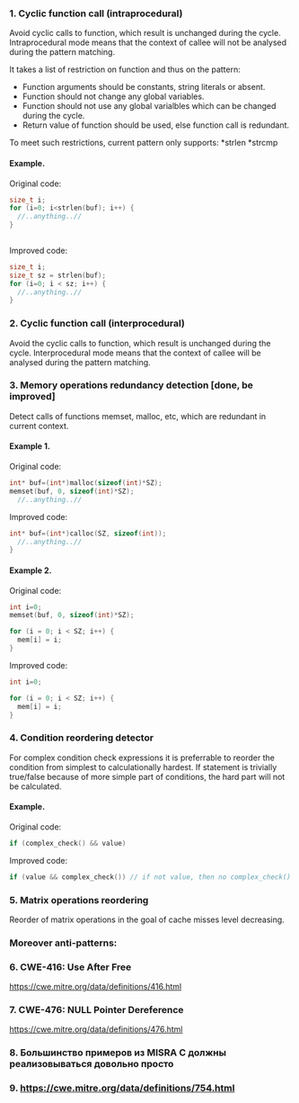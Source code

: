 ### 1. Cyclic function call (intraprocedural)

Avoid cyclic calls to function, which result is unchanged during the cycle.
Intraprocedural mode means that the context of callee will not be analysed during the pattern matching.

It takes a list of restriction on function and thus on the pattern:
* Function arguments should be constants, string literals or absent. 
* Function should not change any global variables.
* Function should not use any global varialbles which can be changed during the cycle.
* Return value of function should be used, else function call is redundant.

To meet such restrictions, current pattern only supports:
*strlen
*strcmp

#### Example. 

Original code:
```C
size_t i;
for (i=0; i<strlen(buf); i++) {
  //..anything..//
}
 
```
Improved code:
```C
size_t i;
size_t sz = strlen(buf);
for (i=0; i < sz; i++) {
  //..anything..//
}
```
### 2. Cyclic function call (interprocedural)

Avoid the cyclic calls to function, which result is unchanged during the cycle.
Interprocedural mode means that the context of callee will be analysed during the pattern matching.

### 3. Memory operations redundancy detection [done, be improved]

Detect calls of functions memset, malloc, etc, which are redundant in current context.

 #### Example 1.
 Original code:
```C
int* buf=(int*)malloc(sizeof(int)*SZ);
memset(buf, 0, sizeof(int)*SZ);
  //..anything..//
```
Improved code:
```C
int* buf=(int*)calloc(SZ, sizeof(int));
  //..anything..//
}
```
#### Example 2.
Original code:
```C
int i=0;
memset(buf, 0, sizeof(int)*SZ);

for (i = 0; i < SZ; i++) {
  mem[i] = i;
}
```
Improved code:
```C
int i=0;

for (i = 0; i < SZ; i++) {
  mem[i] = i;
}
```

### 4. Condition reordering detector

For complex condition check expressions it is preferrable to reorder the condition from simplest to calculationally hardest. If statement is trivially true/false because of more simple part of conditions, the hard part will not be calculated.

#### Example. 

Original code:
```C
if (complex_check() && value) 
```
Improved code:
```C
if (value && complex_check()) // if not value, then no complex_check()
```

### 5. Matrix operations reordering

Reorder of matrix operations in the goal of cache misses level decreasing.

### Moreover anti-patterns:

### 6. CWE-416: Use After Free

https://cwe.mitre.org/data/definitions/416.html

### 7. CWE-476: NULL Pointer Dereference

https://cwe.mitre.org/data/definitions/476.html

### 8. Большинство примеров из MISRA C должны реализовываться довольно просто

### 9. https://cwe.mitre.org/data/definitions/754.html
